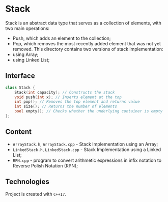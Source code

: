 # Stack
Stack is an abstract data type that serves as a collection of elements, 
with two main operations:
* Push, which adds an element to the collection;
* Pop, which removes the most recently added element that was not yet removed.
This directory contains two versions of stack implementation:
* using Array;
* using Linked List;

## Interface
```cpp
class Stack {
    Stack(int capacity); // Constructs the stack
    void push(int x); // Inserts element at the top
    int pop(); // Removes the top element and returns value
    int size(); // Returns the number of elements
    bool empty(); // Checks whether the underlying container is empty
};
```

## Content
* ```ArrayStack.h```,  ```ArrayStack.cpp``` - Stack Implementation using an Array;
* ```LinkedStack.h```, ```LinkedStack.cpp``` - Stack Implementation using a Linked List;
* ```RPN.cpp``` - program to convert arithmetic expressions in infix notation to Reverse Polish Notation (RPN);

## Technologies
Project is created with ```C++17```.
